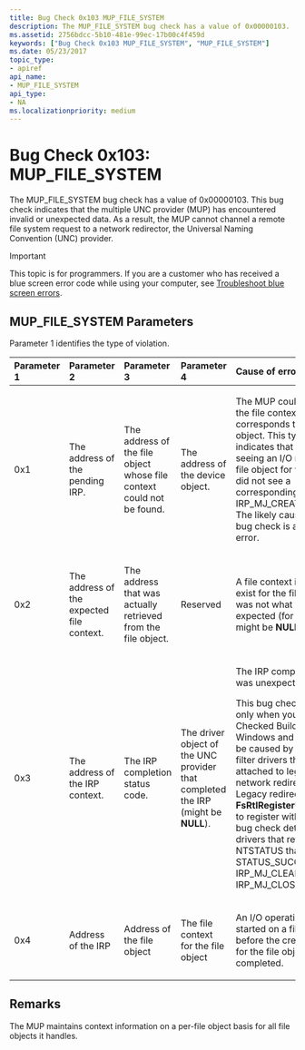 ```yaml
---
title: Bug Check 0x103 MUP_FILE_SYSTEM
description: The MUP_FILE_SYSTEM bug check has a value of 0x00000103.
ms.assetid: 2756bdcc-5b10-481e-99ec-17b00c4f459d
keywords: ["Bug Check 0x103 MUP_FILE_SYSTEM", "MUP_FILE_SYSTEM"]
ms.date: 05/23/2017
topic_type:
- apiref
api_name:
- MUP_FILE_SYSTEM
api_type:
- NA
ms.localizationpriority: medium
---
```


# Bug Check 0x103: MUP\_FILE\_SYSTEM


The MUP\_FILE\_SYSTEM bug check has a value of 0x00000103. This bug check indicates that the multiple UNC provider (MUP) has encountered invalid or unexpected data. As a result, the MUP cannot channel a remote file system request to a network redirector, the Universal Naming Convention (UNC) provider.

> [!IMPORTANT]
> This topic is for programmers. If you are a customer who has received a blue screen error code while using your computer, see [Troubleshoot blue screen errors](https://support.microsoft.com/help/14238/windows-10-troubleshoot-blue-screen-errors).


## MUP\_FILE\_SYSTEM Parameters


Parameter 1 identifies the type of violation.

<table>
<colgroup>
<col width="20%" />
<col width="20%" />
<col width="20%" />
<col width="20%" />
<col width="20%" />
</colgroup>
<thead>
<tr class="header">
<th align="left">Parameter 1</th>
<th align="left">Parameter 2</th>
<th align="left">Parameter 3</th>
<th align="left">Parameter 4</th>
<th align="left">Cause of error</th>
</tr>
</thead>
<tbody>
<tr class="odd">
<td align="left"><p>0x1</p></td>
<td align="left"><p>The address of the pending IRP.</p></td>
<td align="left"><p>The address of the file object whose file context could not be found.</p></td>
<td align="left"><p>The address of the device object.</p></td>
<td align="left"><p>The MUP could not locate the file context that corresponds to a file object. This typically indicates that the MUP is seeing an I/O request for a file object for which MUP did not see a corresponding IRP_MJ_CREATE request. The likely cause of this bug check is a filter driver error.</p></td>
</tr>
<tr class="even">
<td align="left"><p>0x2</p></td>
<td align="left"><p>The address of the expected file context.</p></td>
<td align="left"><p>The address that was actually retrieved from the file object.</p></td>
<td align="left"><p>Reserved</p></td>
<td align="left"><p>A file context is known to exist for the file object, but was not what was expected (for example, it might be <strong>NULL</strong>).</p></td>
</tr>
<tr class="odd">
<td align="left"><p>0x3</p></td>
<td align="left"><p>The address of the IRP context.</p></td>
<td align="left"><p>The IRP completion status code.</p></td>
<td align="left"><p>The driver object of the UNC provider that completed the IRP (might be <strong>NULL</strong>).</p></td>
<td align="left"><p>The IRP completion status was unexpected or invalid.</p>
<p>This bug check occurs only when you are using a Checked Build of Windows and should only be caused by file system filter drivers that are attached to legacy network redirectors. Legacy redirectors use <strong>FsRtlRegisterUncProvider</strong> to register with MUP. This bug check detects filter drivers that return an NTSTATUS that is not STATUS_SUCCESS in IRP_MJ_CLEANUP or IRP_MJ_CLOSE requests.</p></td>
</tr>
<tr class="even">
<td align="left"><p>0x4</p></td>
<td align="left"><p>Address of the IRP</p></td>
<td align="left"><p>Address of the file object</p></td>
<td align="left"><p>The file context for the file object</p></td>
<td align="left"><p>An I/O operation was started on a file object before the create request for the file object was completed.</p></td>
</tr>
</tbody>
</table>

 

Remarks
-------

The MUP maintains context information on a per-file object basis for all file objects it handles.

 

 




